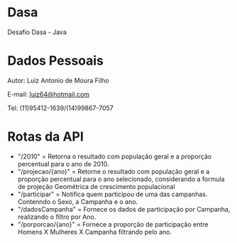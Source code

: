 # Dasa
Desafio Dasa - Java

# Dados Pessoais
Autor: Luiz Antonio de Moura Filho

E-mail: luiz64@hotmail.com

Tel: (11)95412-1639/(14)99867-7057

# Rotas da API
- "/2010" = Retorna o resultado com população geral e a proporção percentual para o ano de 2010.
- "/projecao/{ano}" = Retorne o resultado com população geral e a proporção percentual para o ano selecionado, considerando a formula de projeção Geométrica de crescimento populacional
- "/participar" = Notifica quem participou de uma das campanhas. Contenndo o Sexo, a Campanha e o ano.
- "/dadosCampanha" = Fornece os dados de participação por Campanha, realizando o filtro por Ano.
- "/porporcao/{ano}" = Fornece a proporção de participação entre Homens X Mulheres X Campanha filtrando pelo ano.
